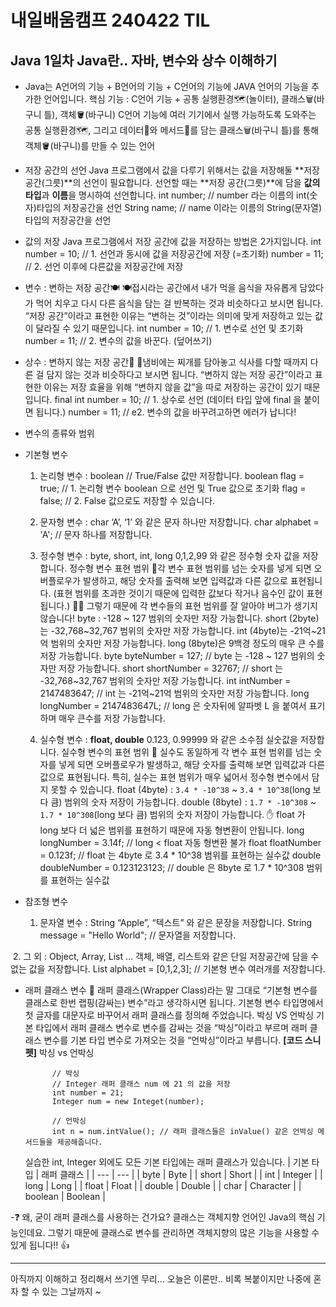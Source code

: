 # 내일배움캠프 240422 TIL
Java 1일차
Java란.. 자바, 변수와 상수 이해하기
-------------------------------------------

- Java는 A언어의 기능 + B언어의 기능 + C언어의 기능에 JAVA 언어의 기능을 추가한 언어입니다.
  핵심 기능 : C언어 기능 + 공통 실행환경🗺️(놀이터), 클래스🗑️(바구니 틀), 객체🪣(바구니)
  C언어 기능에 여러 기기에서 실행 가능하도록 도와주는 공통 실행환경🗺️, 그리고 데이터🔢와 메서드🎁를 담는 클래스🗑️(바구니 틀)를 통해 객체🪣(바구니)를 만들 수 있는 언어

  
- 저장 공간의 선언
  Java 프로그램에서 값을 다루기 위해서는 값을 저장해둘 **저장 공간(그릇)**의 선언이 필요합니다.
  선언할 때는 **저장 공간(그릇)**에 담을 **값의 타입**과 **이름**을 명시하여 선언합니다.
  int number; // number 라는 이름의 int(숫자)타입의 저장공간을 선언
  String name; // name 이라는 이름의 String(문자열)타입의 저장공간을 선언
- 값의 저장
  Java 프로그램에서 저장 공간에 값을 저장하는 방법은 2가지입니다.
  int number = 10; // 1. 선언과 동시에 값을 저장공간에 저장 (=초기화)
  number = 11; // 2. 선언 이후에 다른값을 저장공간에 저장

- 변수 : 변하는 저장 공간🍽️
  🍽️접시라는 공간에서 내가 먹을 음식을 자유롭게 담았다가 먹어 치우고 다시 다른 음식을 담는 걸 반복하는 것과 비슷하다고 보시면 됩니다.
  “저장 공간”이라고 표현한 이유는 “변하는 것”이라는 의미에 맞게 저장하고 있는 값이 달라질 수 있기 때문입니다.
  int number = 10; // 1. 변수로 선언 및 초기화
  number = 11; // 2. 변수의 값을 바꾼다. (덮어쓰기)
- 상수 : 변하지 않는 저장 공간🥘
  🥘냄비에는 찌개를 담아놓고 식사를 다할 때까지 다른 걸 담지 않는 것과 비슷하다고 보시면 됩니다.
  “변하지 않는 저장 공간”이라고 표현한 이유는 저장 효율을 위해 “변하지 않을 값”을 따로 저장하는 공간이 있기 때문입니다.
  final int number = 10; // 1. 상수로 선언 (데이터 타입 앞에 final 을 붙이면 됩니다.)
  number = 11; // e2. 변수의 값을 바꾸려고하면 에러가 납니다!

- 변수의 종류와 범위

- 기본형 변수
  1. 논리형 변수 : boolean  // True/False 값만 저장합니다.
     boolean flag = true; // 1. 논리형 변수 boolean 으로 선언 및 True 값으로 초기화
      flag = false; // 2. False 값으로도 저장할 수 있습니다.
  
  2. 문자형 변수 : char
     ‘A’, ‘1’ 와 같은 문자 하나만 저장합니다.
      char alphabet = 'A'; // 문자 하나를 저장합니다.
​
  3. 정수형 변수 : byte, short, int, long
     0,1,2,99 와 같은 정수형 숫자 값을 저장합니다.
      정수형 변수 표현 범위
      📌각 변수 표현 범위를 넘는 숫자를 넣게 되면 오버플로우가 발생하고, 해당 숫자를 출력해 보면 입력값과 다른 값으로 표현됩니다. 
      (표현 범위를 초과한 것이기 때문에 입력한 값보다 작거나 음수인 값이 표현됩니다.)
      💁‍♂️ 그렇기 때문에 각 변수들의 표현 범위를 잘 알아야 버그가 생기지 않습니다!
      byte : -128 ~ 127 범위의 숫자만 저장 가능합니다.
      short (2byte)는 -32,768~32,767 범위의 숫자만 저장 가능합니다.
      int (4byte)는 -21억~21억 범위의 숫자만 저장 가능합니다.
      long (8byte)은 9백경 정도의 매우 큰 수를 저장 가능합니다.
        byte byteNumber = 127; // byte 는 -128 ~ 127 범위의 숫자만 저장 가능합니다.
        short shortNumber = 32767; // short 는 -32,768~32,767 범위의 숫자만 저장 가능합니다.
        int intNumber = 2147483647; // int 는 -21억~21억 범위의 숫자만 저장 가능합니다.
        long longNumber = 2147483647L; // long 은 숫자뒤에 알파벳 L 을 붙여서 표기하며 매우 큰수를 저장 가능합니다.

  4. 실수형 변수 : **float, double**
      0.123, 0.99999 와 같은 소수점 실숫값을 저장합니다.
  실수형 변수의 표현 범위
    📌 실수도 동일하게 각 변수 표현 범위를 넘는 숫자를 넣게 되면 오버플로우가 발생하고, 해당 숫자를 출력해 보면 입력값과 다른 값으로 표현됩니다.
       특히, 실수는 표현 범위가 매우 넓어서 정수형 변수에서 담지 못할 수 있습니다.
      float (4byte) : `3.4 * -10^38` ~ `3.4 * 10^38`(long 보다 큼) 범위의 숫자 저장이 가능합니다.
      double (8byte) :  `1.7 * -10^308` ~ `1.7 * 10^308`(long 보다 큼) 범위의 숫자 저장이 가능합니다.
    ✋ float 가 long 보다 더 넓은 범위를 표현하기 때문에 자동 형변환이 안됩니다.
        long longNumber = 3.14f; // long < float 자동 형변환 불가
  float floatNumber = 0.123f; // float 는 4byte 로 3.4 * 10^38 범위를 표현하는 실수값
  double doubleNumber = 0.123123123; // double 은 8byte 로 1.7 * 10^308 범위를 표현하는 실수값

 - 참조형 변수
    1. 문자열 변수 : String
     “Apple”, “텍스트” 와 같은 문장을 저장합니다.
    String message = "Hello World"; // 문자열을 저장합니다.

​    2. 그 외 : Object, Array, List …
    객체, 배열, 리스트와 같은 단일 저장공간에 담을 수 없는 값을 저장합니다.
    List<int> alphabet = [0,1,2,3]; // 기본형 변수 여러개를 저장합니다.

- 래퍼 클래스 변수
    📌 래퍼 클래스(Wrapper Class)라는 말 그대로 “기본형 변수를 클래스로 한번 랩핑(감싸는) 변수”라고 생각하시면 됩니다.
       기본형 변수 타입명에서 첫 글자를 대문자로 바꾸어서 래퍼 클래스를 정의해 주었습니다.
       박싱 VS 언박싱
          기본 타입에서 래퍼 클래스 변수로 변수를 감싸는 것을 “박싱”이라고 부르며
          래퍼 클래스 변수를 기본 타입 변수로 가져오는 것을 “언박싱”이라고 부릅니다.
        **[코드 스니펫]** 박싱 vs 언박싱
  
            // 박싱
            // Integer 래퍼 클래스 num 에 21 의 값을 저장
            int number = 21;
            Integer num = new Integet(number);

            // 언박싱
            int n = num.intValue(); // 래퍼 클래스들은 inValue() 같은 언박싱 메서드들을 제공해줍니다.
            

  실습한 int, Integer 외에도 모든 기본 타입에는 래퍼 클래스가 있습니다.
            | 기본 타입	| 래퍼 클래스 |
            | --- | --- |
            | byte | Byte |
            | short | Short |
            | int | Integer |
            | long | Long |
            | float | Float |
            | double | Double |
            | char | Character |
            | boolean | Boolean |
  
-❓ 왜, 굳이 래퍼 클래스를 사용하는 건가요?
클래스는 객체지향 언어인 Java의 핵심 기능인데요. 그렇기 때문에 클래스로 변수를 관리하면 객체지향의 많은 기능을 사용할 수 있게 됩니다!! 👍
        
---------------------------------------------------------------------------------------------------------------------------------------
아직까지 이해하고 정리해서 쓰기엔 무리... 오늘은 이론만.. 비록 복붙이지만 나중에 혼자 할 수 있는 그날까지 ~
  
  
